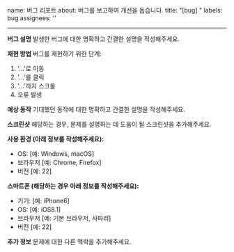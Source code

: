 name: 버그 리포트
about: 버그를 보고하여 개선을 돕습니다.
title: "[bug] "
labels: bug
assignees: ''

---

**버그 설명**
발생한 버그에 대한 명확하고 간결한 설명을 작성해주세요.

**재현 방법**
버그를 재현하기 위한 단계:
1. '...'로 이동
2. '...'를 클릭
3. '...'까지 스크롤
4. 오류 발생

**예상 동작**
기대했던 동작에 대한 명확하고 간결한 설명을 작성해주세요.

**스크린샷**
해당하는 경우, 문제를 설명하는 데 도움이 될 스크린샷을 추가해주세요.

**사용 환경 (아래 정보를 작성해주세요):**
 - OS: [예: Windows, macOS]
 - 브라우저 [예: Chrome, Firefox]
 - 버전 [예: 22]

**스마트폰 (해당하는 경우 아래 정보를 작성해주세요):**
 - 기기: [예: iPhone6]
 - OS: [예: iOS8.1]
 - 브라우저 [예: 기본 브라우저, 사파리]
 - 버전 [예: 22]

**추가 정보**
문제에 대한 다른 맥락을 추가해주세요.